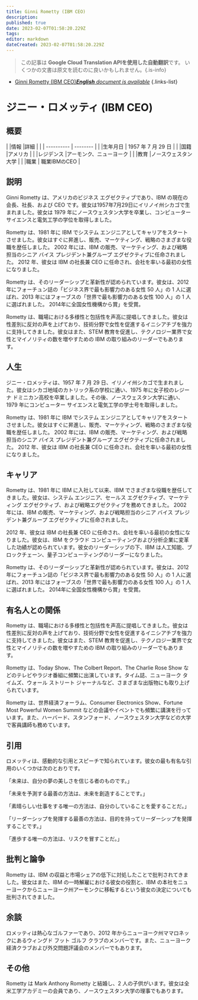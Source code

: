 ```yaml
---
title: Ginni Rometty (IBM CEO)
description: 
published: true
date: 2023-02-07T01:58:20.229Z
tags: 
editor: markdown
dateCreated: 2023-02-07T01:58:20.229Z
---
```


> この記事は **Google Cloud Translation APIを使用した自動翻訳**です。
いくつかの文書は原文を読むのに良いかもしれません。{.is-info}



- [Ginni Rometty (IBM CEO)***English** document is available*](/en/Knowledge-base/Dictionary/Person/ginni-rometty-ibm-ceo)
{.links-list}


# ジニー・ロメッティ (IBM CEO)

## 概要

| |情報 |詳細 |
| | ---------- | -------- |
| |生年月日 | 1957 年 7 月 29 日 |
| |国籍 |アメリカ |
| |レジデンス |アーモンク、ニューヨーク |
| |教育 |ノースウェスタン大学 |
| |職業 | 職業IBMのCEO |

## 説明

Ginni Rometty は、アメリカのビジネス エグゼクティブであり、IBM の現在の会長、社長、および CEO です。彼女は1957年7月29日にイリノイ州シカゴで生まれました。彼女は 1979 年にノースウェスタン大学を卒業し、コンピューター サイエンスと電気工学の学位を取得しました。

Rometty は、1981 年に IBM でシステム エンジニアとしてキャリアをスタートさせました。彼女はすぐに昇進し、販売、マーケティング、戦略のさまざまな役職を歴任しました。 2002 年には、IBM の販売、マーケティング、および戦略担当のシニア バイス プレジデント兼グループ エグゼクティブに任命されました。 2012 年、彼女は IBM の社長兼 CEO に任命され、会社を率いる最初の女性になりました。

Rometty は、そのリーダーシップと革新性が認められています。彼女は、2012 年にフォーチュン誌の「ビジネス界で最も影響力のある女性 50 人」の 1 人に選ばれ、2013 年にはフォーブスの「世界で最も影響力のある女性 100 人」の 1 人に選ばれました。 2014年に全国女性機構から賞」を受賞。

Rometty は、職場における多様性と包括性を声高に提唱してきました。彼女は性差別に反対の声を上げており、技術分野で女性を促進するイニシアチブを強力に支持してきました。彼女はまた、STEM 教育を促進し、テクノロジー業界で女性とマイノリティの数を増やすための IBM の取り組みのリーダーでもあります。

## 人生

ジニー・ロメッティは、1957 年 7 月 29 日、イリノイ州シカゴで生まれました。彼女はシカゴ地域のカトリック系の学校に通い、1975 年に女子校のレジーナ ドミニカン高校を卒業しました。その後、ノースウェスタン大学に通い、1979 年にコンピューター サイエンスと電気工学の学士号を取得しました。

Rometty は、1981 年に IBM でシステム エンジニアとしてキャリアをスタートさせました。彼女はすぐに昇進し、販売、マーケティング、戦略のさまざまな役職を歴任しました。 2002 年には、IBM の販売、マーケティング、および戦略担当のシニア バイス プレジデント兼グループ エグゼクティブに任命されました。 2012 年、彼女は IBM の社長兼 CEO に任命され、会社を率いる最初の女性になりました。

## キャリア

Rometty は、1981 年に IBM に入社して以来、IBM でさまざまな役職を歴任してきました。彼女は、システム エンジニア、セールス エグゼクティブ、マーケティング エグゼクティブ、および戦略エグゼクティブを務めてきました。 2002 年には、IBM の販売、マーケティング、および戦略担当のシニア バイス プレジデント兼グループ エグゼクティブに任命されました。

2012 年、彼女は IBM の社長兼 CEO に任命され、会社を率いる最初の女性になりました。彼女は、IBM をクラウド コンピューティングおよび分析企業に変革した功績が認められています。彼女のリーダーシップの下、IBM は人工知能、ブロックチェーン、量子コンピューティングのリーダーになりました。

Rometty は、そのリーダーシップと革新性が認められています。彼女は、2012 年にフォーチュン誌の「ビジネス界で最も影響力のある女性 50 人」の 1 人に選ばれ、2013 年にはフォーブスの「世界で最も影響力のある女性 100 人」の 1 人に選ばれました。 2014年に全国女性機構から賞」を受賞。

## 有名人との関係

Rometty は、職場における多様性と包括性を声高に提唱してきました。彼女は性差別に反対の声を上げており、技術分野で女性を促進するイニシアチブを強力に支持してきました。彼女はまた、STEM 教育を促進し、テクノロジー業界で女性とマイノリティの数を増やすための IBM の取り組みのリーダーでもあります。

Rometty は、Today Show、The Colbert Report、The Charlie Rose Show などのテレビやラジオ番組に頻繁に出演しています。タイム誌、ニューヨーク タイムズ、ウォール ストリート ジャーナルなど、さまざまな出版物にも取り上げられています。

Rometty は、世界経済フォーラム、Consumer Electronics Show、Fortune Most Powerful Women Summit などの会議やイベントでも頻繁に講演を行っています。また、ハーバード、スタンフォード、ノースウェスタン大学などの大学で客員講師も務めています。

## 引用

ロメッティは、感動的な引用とスピーチで知られています。彼女の最も有名な引用のいくつかは次のとおりです。

「未来は、自分の夢の美しさを信じる者のものです。」

「未来を予測する最善の方法は、未来を創造することです。」

「素晴らしい仕事をする唯一の方法は、自分のしていることを愛することだ。」

「リーダーシップを発揮する最善の方法は、目的を持ってリーダーシップを発揮することです。」

「進歩する唯一の方法は、リスクを冒すことだ。」

## 批判と論争

Rometty は、IBM の収益と市場シェアの低下に対処したことで批判されてきました。彼女はまた、IBM の一時解雇における彼女の役割と、IBM の本社をニューヨークからニューヨーク州アーモンクに移転するという彼女の決定についても批判されてきました。

## 余談

ロメッティは熱心なゴルファーであり、2012 年からニューヨーク州ママロネックにあるウィングド フット ゴルフ クラブのメンバーです。また、ニューヨーク経済クラブおよび外交問題評議会のメンバーでもあります。

## その他

Rometty は Mark Anthony Rometty と結婚し、2 人の子供がいます。彼女は全米工学アカデミーの会員であり、ノースウェスタン大学の理事でもあります。